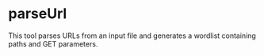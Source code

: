 # parseUrl
This tool parses URLs from an input file and generates a wordlist containing paths and GET parameters. 
